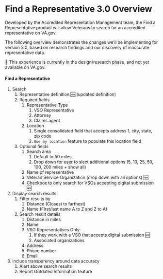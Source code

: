 # Find a Representative 3.0 Overview

Developed by the Accredited Representation Management team, the Find a Representative product will allow Veterans to search for an accredited representative on VA.gov.

The following overview demonstrates the changes we'll be implementing for version 3.0, based on research findings and our discovery of inaccurate representative data.  

🚧 This experience is currently in the design/research phase, and not yet available on VA.gov.

#### Find a Representative
1. Search
    1. Representative definition 🆕 (updated definition)
    2. Required fields
        1. Representative Type
            1. VSO Representative
            2. Attorney
            3. Claims agent
        2. Location 
            1. Single consolidated field that accepts address 1, city, state, zip code
            2. `Use my location` feature to populate this location field
   3. Optional fields
      1. Search area 
         1. Default to 50 miles
         2. Drop down for user to slect additional options (5, 10, 25, 50, 100, 200 miles + show all)
      2. Name of representative
      3. Veteran Service Organization (drop down with all options) 🆕
      4. Checkbox to only search for VSOs accepting digital submission 🆕
2. Display search results
   1. Filter results by
      1. Distance (Closest to farthest)
      2. Name (First/last name A to Z and Z to A)
   2. Search result details
      1. Distance in miles
      2. Name
      3. VSO Representatives Only:
         1. If they work with a VSO that accepts digital submission 🆕
         1. Associated organizations
      6. Address
      7. Phone number
      8. Email
3. Include transparency around data accuracy
   1. Alert above search results
   2. Report Outdated Information feature
